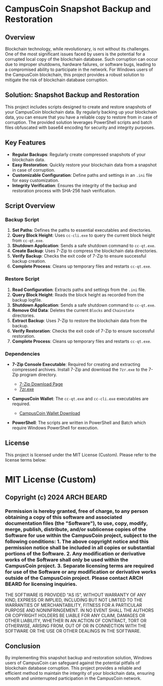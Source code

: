 # CampusCoin Snapshot Backup and Restoration

## Overview

Blockchain technology, while revolutionary, is not without its challenges. One of the most significant issues faced by users is the potential for a corrupted local copy of the blockchain database. Such corruption can occur due to improper shutdowns, hardware failures, or software bugs, leading to a compromised ability to participate in the network. For Windows users of the CampusCoin blockchain, this project provides a robust solution to mitigate the risk of blockchain database corruption.

## Solution: Snapshot Backup and Restoration

This project includes scripts designed to create and restore snapshots of your CampusCoin blockchain data. By regularly backing up your blockchain data, you can ensure that you have a reliable copy to restore from in case of corruption. The provided solution leverages PowerShell scripts and batch files obfuscated with base64 encoding for security and integrity purposes.

## Key Features

- **Regular Backups**: Regularly create compressed snapshots of your blockchain data.
- **Easy Restoration**: Quickly restore your blockchain data from a snapshot in case of corruption.
- **Customizable Configuration**: Define paths and settings in an `.ini` file for easy customization.
- **Integrity Verification**: Ensures the integrity of the backup and restoration process with SHA-256 hash verification.

## Script Overview

### **Backup Script**

1. **Set Paths**: Defines the paths to essential executables and directories.
2. **Query Block Height**: Uses `cc-cli.exe` to query the current block height from `cc-qt.exe`.
3. **Shutdown Application**: Sends a safe shutdown command to `cc-qt.exe`.
4. **Create Backup**: Uses 7-Zip to compress the blockchain data directories.
5. **Verify Backup**: Checks the exit code of 7-Zip to ensure successful backup creation.
6. **Complete Process**: Cleans up temporary files and restarts `cc-qt.exe`.

### **Restore Script**

1. **Read Configuration**: Extracts paths and settings from the `.ini` file.
2. **Query Block Height**: Reads the block height as recorded from the backup logfile.
3. **Shutdown Application**: Sends a safe shutdown command to `cc-qt.exe`.
4. **Remove Old Data**: Deletes the current `Blocks` and `Chainstate` directories.
5. **Extract Backup**: Uses 7-Zip to restore the blockchain data from the backup.
6. **Verify Restoration**: Checks the exit code of 7-Zip to ensure successful restoration.
7. **Complete Process**: Cleans up temporary files and restarts `cc-qt.exe`.

### **Dependencies**

- **7-Zip Console Executable**: Required for creating and extracting compressed archives. Install 7-Zip and download the `7zr.exe` to the 7-Zip program directory.
  
  - [7-Zip Download Page](https://www.7-zip.org/download.html)
  - [7zr.exe](https://www.7-zip.org/a/7zr.exe)

- **CampusCoin Wallet**: The `cc-qt.exe` and `cc-cli.exe` executables are required.
  
  - [CampusCoin Wallet Download](https://github.com/campuscoindev/CC/releases/download/3.0.2.2/cc_w64.zip)

- **PowerShell**: The scripts are written in PowerShell and Batch which require Windows PowerShell for execution.

## License

This project is licensed under the MIT License (Custom). Please refer to the license terms below:

# MIT License (Custom)

## Copyright (c) 2024 ARCH BEARD

### Permission is hereby granted, free of charge, to any person obtaining a copy of this software and associated documentation files (the "Software"), to use, copy, modify, merge, publish, distribute, and/or sublicense copies of the Software for use within the CampusCoin project, subject to the following conditions: 1. The above copyright notice and this permission notice shall be included in all copies or substantial portions of the Software. 2. Any modification or derivative works of the Software shall only be used within the CampusCoin project. 3. Separate licensing terms are required for use of the Software or any modification or derivative works outside of the CampusCoin project. Please contact ARCH BEARD for licensing inquiries.

THE SOFTWARE IS PROVIDED "AS IS", WITHOUT WARRANTY OF ANY KIND, EXPRESS OR IMPLIED, INCLUDING BUT NOT LIMITED TO THE WARRANTIES OF MERCHANTABILITY, FITNESS FOR A PARTICULAR PURPOSE AND NONINFRINGEMENT. IN NO EVENT SHALL THE AUTHORS OR COPYRIGHT HOLDERS BE LIABLE FOR ANY CLAIM, DAMAGES OR OTHER LIABILITY, WHETHER IN AN ACTION OF CONTRACT, TORT OR OTHERWISE, ARISING FROM, OUT OF OR IN CONNECTION WITH THE SOFTWARE OR THE USE OR OTHER DEALINGS IN THE SOFTWARE.

## Conclusion

By implementing this snapshot backup and restoration solution, Windows users of CampusCoin can safeguard against the potential pitfalls of blockchain database corruption. This project provides a reliable and efficient method to maintain the integrity of your blockchain data, ensuring smooth and uninterrupted participation in the CampusCoin network.
